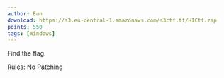 ```yaml
---
author: Eun
download: https://s3.eu-central-1.amazonaws.com/s3ctf.tf/HICtf.zip
points: 550
tags: [Windows]
---
```


Find the flag.

Rules: No Patching

